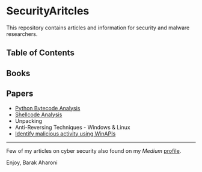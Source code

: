 # SecurityAritcles
This repository contains articles and information for security and malware researchers.

## Table of Contents

## Books

## Papers
* [Python Bytecode Analysis](https://betterprogramming.pub/analysis-of-compiled-python-files-629d8adbe787)
* [Shellcode Analysis](https://infosecwriteups.com/shellcode-analysis-313bf4ca4dec)
* Unpacking
* Anti-Reversing Techniques - Windows & Linux
* [Identify malicious activity using WinAPIs](https://medium.com/@3barak333/identifying-malicious-activity-using-winapis-0e0ef8ba20a7)

--------------------------------------------------------------------------------------------------------
Few of my articles on cyber security also found on my *Medium* [profile](https://medium.com/@3barak333).

Enjoy,
Barak Aharoni
